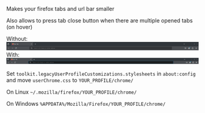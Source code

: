 Makes your firefox tabs and url bar smaller

Also allows to press tab close button when there are multiple opened tabs (on hover)

Without:
![Without CSS](.github/without-css.png)
With:
![With CSS](.github/with-css.png)

Set `toolkit.legacyUserProfileCustomizations.stylesheets` in `about:config` and move `userChrome.css` to `YOUR_PROFILE/chrome/`

On Linux
`~/.mozilla/firefox/YOUR_PROFILE/chrome/`

On Windows
`%APPDATA%/Mozilla/Firefox/YOUR_PROFILE/chrome/`